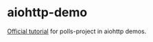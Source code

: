 # aiohttp-demo

[Official tutorial](https://demos.aiohttp.org/en/latest/ "aiohttp demos") for polls-project in aiohttp demos.
 